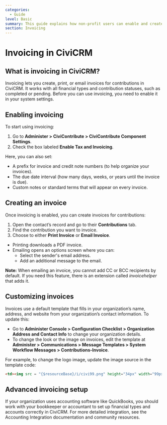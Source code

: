 ```yaml
---
categories:
  - Guide  
level: Basic  
summary: This guide explains how non-profit users can enable and create invoices in CiviCRM, customize invoice templates, and understand basic invoicing settings.  
section: Invoicing  
---
```


# Invoicing in CiviCRM

## What is invoicing in CiviCRM?

Invoicing lets you create, print, or email invoices for contributions in CiviCRM. It works with all financial types and contribution statuses, such as completed or pending. Before you can use invoicing, you need to enable it in your system settings.

## Enabling invoicing

To start using invoicing:

1. Go to **Administer > CiviContribute > CiviContribute Component Settings**.  
2. Check the box labeled **Enable Tax and Invoicing**.  

Here, you can also set:

- A prefix for invoice and credit note numbers (to help organize your invoices).  
- The due date interval (how many days, weeks, or years until the invoice is due).  
- Custom notes or standard terms that will appear on every invoice.

## Creating an invoice

Once invoicing is enabled, you can create invoices for contributions:

1. Open the contact’s record and go to their **Contributions** tab.  
2. Find the contribution you want to invoice.  
3. Choose to either **Print Invoice** or **Email Invoice**.  

- Printing downloads a PDF invoice.  
- Emailing opens an options screen where you can:  
  - Select the sender's email address.  
  - Add an additional message to the email.

**Note:** When emailing an invoice, you cannot add CC or BCC recipients by default. If you need this feature, there is an extension called *invoicehelper* that adds it.

## Customizing invoices

Invoices use a default template that fills in your organization’s name, address, and website from your organization’s contact information. To update this:

- Go to **Administer Console > Configuration Checklist > Organization Address and Contact Info** to change your organization details.  
- To change the look or the image on invoices, edit the template at **Administer > Communications > Message Templates > System Workflow Messages > Contributions-Invoice**.  

For example, to change the logo image, update the image source in the template code:

```html
<td><img src = "{$resourceBase}/i/civi99.png" height="34px" width="99px"></td>
```

## Advanced invoicing setup

If your organization uses accounting software like QuickBooks, you should work with your bookkeeper or accountant to set up financial types and accounts correctly in CiviCRM. For more detailed integration, see the Accounting Integration documentation and community resources.
